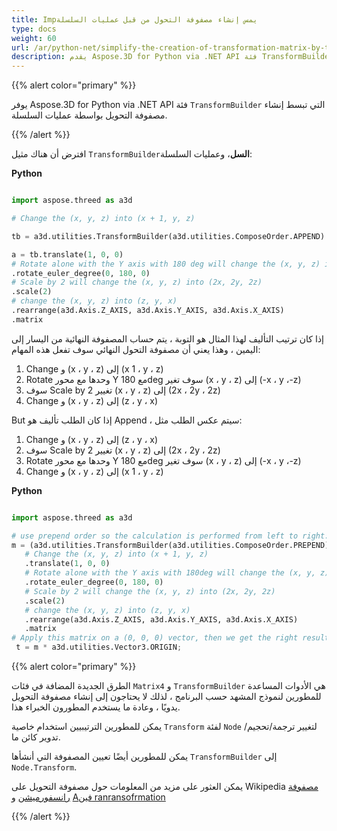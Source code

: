 ```yaml
---
title: Impيمس إنشاء مصفوفة التحول من قبل عمليات السلسلة
type: docs
weight: 60
url: /ar/python-net/simplify-the-creation-of-transformation-matrix-by-the-chain-operations/
description: يقدم Aspose.3D for Python via .NET API فئة TransformBuilder التي تبسط إنشاء مصفوفة التحويل بواسطة عمليات السلسلة.
---
```

{{% alert color="primary" %}} 

يوفر Aspose.3D for Python via .NET API فئة `TransformBuilder` التي تبسط إنشاء مصفوفة التحويل بواسطة عمليات السلسلة.

{{% /alert %}} 

افترض أن هناك مثيل `TransformBuilder`**السل**، وعمليات السلسلة:

**Python**

```py

import aspose.threed as a3d

# Change the (x, y, z) into (x + 1, y, z)

tb = a3d.utilities.TransformBuilder(a3d.utilities.ComposeOrder.APPEND)

a = tb.translate(1, 0, 0)
# Rotate alone with the Y axis with 180 deg will change the (x, y, z) into (-x, y, -z)
.rotate_euler_degree(0, 180, 0)
# Scale by 2 will change the (x, y, z) into (2x, 2y, 2z)
.scale(2)
# change the (x, y, z) into (z, y, x)
.rearrange(a3d.Axis.Z_AXIS, a3d.Axis.Y_AXIS, a3d.Axis.X_AXIS)
.matrix


```

إذا كان ترتيب التأليف لهذا المثال هو التوبة ، يتم حساب المصفوفة النهائية من اليسار إلى اليمين ، وهذا يعني أن مصفوفة التحول النهائي سوف تفعل هذه المهام:

1. Change و (x ، y ، z) إلى (x 1 ، y ، z)
1. Rotate وحدها مع محور Y مع 180deg سوف تغير (x ، y ، z) إلى (-x ، y ،-z)
1. سوف Scale by 2 تغيير (x ، y ، z) إلى (2x ، 2y ، 2z)
1. Change و (x ، y ، z) إلى (z ، y ، x)

But إذا كان الطلب تأليف هو Append ، سيتم عكس الطلب مثل:

1. Change و (x ، y ، z) إلى (z ، y ، x)
1. سوف Scale by 2 تغيير (x ، y ، z) إلى (2x ، 2y ، 2z)
1. Rotate وحدها مع محور Y مع 180deg سوف تغير (x ، y ، z) إلى (-x ، y ،-z)
1. Change و (x ، y ، z) إلى (x 1 ، y ، z)

**Python**

```py

import aspose.threed as a3d

# use prepend order so the calculation is performed from left to right:
m = (a3d.utilities.TransformBuilder(a3d.utilities.ComposeOrder.PREPEND))
   # Change the (x, y, z) into (x + 1, y, z)
   .translate(1, 0, 0)
   # Rotate alone with the Y axis with 180deg will change the (x, y, z) into (-x, y, -z)
   .rotate_euler_degree(0, 180, 0)
   # Scale by 2 will change the (x, y, z) into (2x, 2y, 2z)
   .scale(2)
   # change the (x, y, z) into (z, y, x)
   .rearrange(a3d.Axis.Z_AXIS, a3d.Axis.Y_AXIS, a3d.Axis.X_AXIS)
   .matrix
# Apply this matrix on a (0, 0, 0) vector, then we get the right result (0, 0, -2)
 t = m * a3d.utilities.Vector3.ORIGIN;

```

{{% alert color="primary" %}} 

الطرق الجديدة المضافة في فئات `Matrix4` و `TransformBuilder` هي الأدوات المساعدة للمطورين لنموذج المشهد حسب البرنامج ، لذلك لا يحتاجون إلى إنشاء مصفوفة التحويل يدويًا ، وعادة ما يستخدم المطورون الخبراء هذا.

يمكن للمطورين الترتيبيين استخدام خاصية `Transform` لفئة `Node` لتغيير ترجمة/تحجيم/تدوير كائن ما.

يمكن للمطورين أيضًا تعيين المصفوفة التي أنشأها `TransformBuilder` إلى `Node.Transform`.

يمكن العثور على مزيد من المعلومات حول مصفوفة التحويل على Wikipedia [مصفوفة رانسفورميشن](https://en.wikipedia.org/wiki/Transformation_matrix#Examples_in_3D_computer_graphics) و [Aفين ranransofrmation](https://en.wikipedia.org/wiki/Affine_transformation)

{{% /alert %}}

